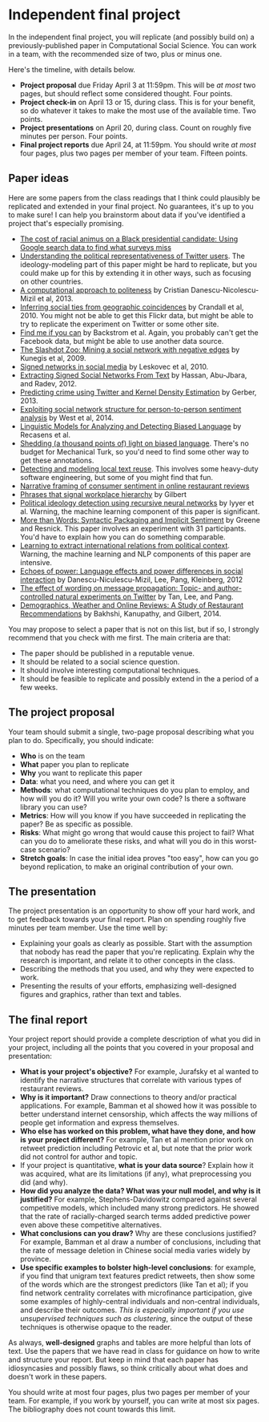 # Independent final project #

In the independent final project, you will replicate (and possibly build on) a previously-published paper in Computational Social Science. You can work in a team, with the recommended size of two, plus or minus one.

Here's the timeline, with details below.

- **Project proposal** due Friday April 3 at 11:59pm. This will be *at most* two pages, but should reflect some considered thought. Four points.
- **Project check-in** on April 13 or 15, during class. This is for your benefit, so do whatever it takes to make the most use of the available time. Two points.
- **Project presentations** on April 20, during class. Count on roughly five minutes per person. Four points.
- **Final project reports** due April 24, at 11:59pm. You should write *at most* four pages, plus two pages per member of your team. Fifteen points.

## Paper ideas ##

Here are some papers from the class readings that I think could plausibly be replicated and extended in your final project. No guarantees, it's up to you to make sure! I can help you brainstorm about data if you've identified a project that's especially promising. 
- [The cost of racial animus on a Black presidential candidate: Using Google search data to find what surveys miss](http://static.squarespace.com/static/51d894bee4b01caf88ccb4f3/t/51d89ab3e4b05a25fc1f39d4/1373149875469/RacialAnimusAndVotingSethStephensDavidowitz.pdf)
- [Understanding the political representativeness of Twitter users](https://files.nyu.edu/pba220/public/barbera-rivero-2014.pdf). The ideology-modeling part of this paper might be hard to replicate, but you could make up for this by extending it in other ways, such as focusing on other countries.
- [A computational approach to politeness](http://www.stanford.edu/~jurafsky/pubs/politeness-acl13.pdf) by Cristian Danescu-Nicolescu-Mizil et al, 2013.
- [Inferring social ties from geographic coincidences](http://www.pnas.org/content/107/52/22436.full.pdf+html) by Crandall et al, 2010. You might not be able to get this Flickr data, but might be able to try to replicate the experiment on Twitter or some other site.
- [Find me if you can](http://www.cameronmarlow.com/media/backstrom-geographical-prediction_0.pdf) by Backstrom et al. Again, you probably can't get the Facebook data, but might be able to use another data source.
- [The Slashdot Zoo: Mining a social network with negative edges](http://www.dai-labor.de/fileadmin/Files/Publikationen/Buchdatei/kunegis2009a_The_Slashdot_Zoo___Mining_a_Social_Network_with_Negative_Edges.pdf) by Kunegis et al, 2009.
- [Signed networks in social media](http://cs.stanford.edu/~jure/pubs/triads-chi10.pdf) by Leskovec et al, 2010.
- [Extracting Signed Social Networks From Text](http://www.aclweb.org/anthology/W12-4102) by Hassan, Abu-Jbara, and Radev, 2012.
- [Predicting crime using Twitter and Kernel Density Estimation](http://ptl.sys.virginia.edu/ptl/sites/default/files/manuscript_gerber.pdf) by Gerber, 2013.
- [Exploiting social network structure for person-to-person sentiment analysis](http://infolab.stanford.edu/~west1/TACL2014/) by West et al, 2014.
- [Linguistic Models for Analyzing and Detecting Biased Language](http://www.mpi-sws.org/~cristian/Biased_language_files/neutrality.pdf) by Recasens et al. 
- [Shedding (a thousand points of) light on biased language](http://mlt.sv.cmu.edu/mlt/research/conferences/naacl2010/MTURK/pdf/MTURK23.pdf). There's no budget for Mechanical Turk, so you'd need to find some other way to get these annotations.
- [Detecting and modeling local text reuse](http://www.ccs.neu.edu/home/dasmith/infect-dl-2014.pdf). This involves some heavy-duty software engineering, but some of you might find that fun.
- [Narrative framing of consumer sentiment in online restaurant reviews](http://firstmonday.org/ojs/index.php/fm/article/view/4944/3863)
- [Phrases that signal workplace hierarchy](http://dl.acm.org/citation.cfm?id=2145359) by Gilbert
- [Political ideology detection using recursive neural networks](http://www.cs.colorado.edu/~jbg/docs/2014_acl_rnn_ideology.pdf) by Iyyer et al. Warning, the machine learning component of this paper is significant.
- [More than Words: Syntactic Packaging and Implicit Sentiment](http://ftp.cfar.umd.edu/users/resnik/pubs/greene_resnik_naacl2009.pdf) by Greene and Resnick. This paper involves an experiment with 31 participants. You'd have to explain how you can do something comparable.
- [Learning to extract international relations from political context](http://www.cs.cmu.edu/~nasmith/papers/oconnor+stewart+smith.acl13.pdf). Warning, the machine learning and NLP components of this paper are intensive.
- [Echoes of power: Language effects and power differences in social interaction](http://www.mpi-sws.org/~cristian/Echoes_of_power.html) by Danescu-Niculescu-Mizil, Lee, Pang, Kleinberg, 2012
- [The effect of wording on message propagation: Topic- and author-controlled natural experiments on Twitter](http://chenhaot.com/pubs/wording-effects-message-propagation.pdf) by Tan, Lee, and Pang. 
- [Demographics, Weather and Online Reviews: A Study of Restaurant Recommendations](http://comp.social.gatech.edu/papers/www14.demographics.bakhshi.pdf) by Bakhshi, Kanupathy, and Gilbert, 2014.

You may propose to select a paper that is not on this list, but if so, I strongly recommend that you check with me first. The main criteria are that:

- The paper should be published in a reputable venue.
- It should be related to a social science question.
- It should involve interesting computational techniques.
- It should be feasible to replicate and possibly extend in the a period of a few weeks.

## The project proposal ##

Your team should submit a single, two-page proposal describing what you plan to do. Specifically, you should indicate:

- **Who** is on the team
- **What** paper you plan to replicate
- **Why** you want to replicate this paper
- **Data**: what you need, and where you can get it
- **Methods**: what computational techniques do you plan to employ, and how will you do it? Will you write your own code? Is there a software library you can use?
- **Metrics**: How will you know if you have succeeded in replicating the paper? Be as specific as possible.
- **Risks**: What might go wrong that would cause this project to fail? What can you do to ameliorate these risks, and what will you do in this worst-case scenario?
- **Stretch goals**: In case the initial idea proves "too easy", how can you go beyond replication, to make an original contribution of your own.

## The presentation ##

The project presentation is an opportunity to show off your hard work, and to get feedback towards your final report. Plan on spending roughly five minutes per team member. Use the time well by:

- Explaining your goals as clearly as possible. Start with the assumption that nobody has read the paper that you're replicating. Explain why the research is important, and relate it to other concepts in the class.
- Describing the methods that you used, and why they were expected to work.
- Presenting the results of your efforts, emphasizing well-designed figures and graphics, rather than text and tables.

## The final report ##

Your project report should provide a complete description of what you did in your project, including all the points that you covered in your proposal and presentation:

- **What is your project's objective?** For example, Jurafsky et al wanted to identify the narrative structures that correlate with various types of restaurant reviews.
- **Why is it important?** Draw connections to theory and/or practical applications. For example, Bamman et al showed how it was possible to better understand internet censorship, which affects the way millions of people get information and express themselves.
- **Who else has worked on this problem, what have they done, and how is your project different?** For example, Tan et al mention prior work on retweet prediction including Petrovic et al, but note that the prior work did not control for author and topic.
- If your project is quantitative, **what is your data source**? Explain how it was acquired, what are its limitations (if any), what preprocessing you did (and why). 
- **How did you analyze the data? What was your null model, and why is it justified?** For example, Stephens-Davidowitz compared against several competitive models, which included many strong predictors. He showed that the rate of racially-charged search terms added predictive power even above these competitive alternatives.
- **What conclusions can you draw?** Why are these conclusions justified? For example, Bamman et al draw a number of conclusions, including that the rate of message deletion in Chinese social media varies widely by province.
- **Use specific examples to bolster high-level conclusions**: for example, if you find that unigram text features predict retweets, then show some of the words which are the strongest predictors (like Tan et al); if you find network centrality correlates with microfinance participation, give some examples of highly-central individuals and non-central individuals, and describe their outcomes. *This is especially important if you use unsupervised techniques such as clustering*, since the output of these techniques is otherwise opaque to the reader.

As always, **well-designed** graphs and tables are more helpful than lots of text. Use the papers that we have read in class for guidance on how to write and structure your report. But keep in mind that each paper has idiosyncasies and possibly flaws, so think critically about what does and doesn't work in these papers.

You should write at most four pages, plus two pages per member of your team. For example, if you work by yourself, you can write at most six pages. The bibliography does not count towards this limit.